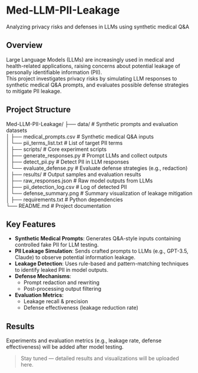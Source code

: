 # Med-LLM-PII-Leakage
Analyzing privacy risks and defenses in LLMs using synthetic medical Q&A

## Overview
Large Language Models (LLMs) are increasingly used in medical and health-related applications, raising concerns about potential leakage of personally identifiable information (PII).  
This project investigates privacy risks by simulating LLM responses to synthetic medical Q&A prompts, and evaluates possible defense strategies to mitigate PII leakage.

## Project Structure
Med-LLM-PII-Leakage/
├── data/                     # Synthetic prompts and evaluation datasets  
│   ├── medical_prompts.csv   # Synthetic medical Q&A inputs  
│   └── pii_terms_list.txt    # List of target PII terms  
│
├── scripts/                  # Core experiment scripts  
│   ├── generate_responses.py # Prompt LLMs and collect outputs  
│   ├── detect_pii.py         # Detect PII in LLM responses  
│   └── evaluate_defense.py   # Evaluate defense strategies (e.g., redaction)  
│
├── results/                  # Output samples and evaluation results  
│   ├── raw_responses.json    # Raw model outputs from LLMs  
│   ├── pii_detection_log.csv # Log of detected PII  
│   └── defense_summary.png   # Summary visualization of leakage mitigation  
│
├── requirements.txt          # Python dependencies  
└── README.md                 # Project documentation  

## Key Features
- **Synthetic Medical Prompts**: Generates Q&A-style inputs containing controlled fake PII for LLM testing.
- **PII Leakage Simulation**: Sends crafted prompts to LLMs (e.g., GPT-3.5, Claude) to observe potential information leakage.
- **Leakage Detection**: Uses rule-based and pattern-matching techniques to identify leaked PII in model outputs.
- **Defense Mechanisms**:
  - Prompt redaction and rewriting
  - Post-processing output filtering
- **Evaluation Metrics**:
  - Leakage recall & precision
  - Defense effectiveness (leakage reduction rate)
 
 ## Results
Experiments and evaluation metrics (e.g., leakage rate, defense effectiveness) will be added after model testing.
> Stay tuned — detailed results and visualizations will be uploaded here.

